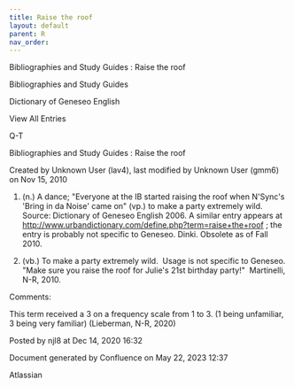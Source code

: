 ```yaml
---
title: Raise the roof
layout: default
parent: R
nav_order:
---
```


Bibliographies and Study Guides : Raise the roof

Bibliographies and Study Guides

Dictionary of Geneseo English

View All Entries

Q-T

Bibliographies and Study Guides : Raise the roof

Created by  Unknown User (lav4), last modified by  Unknown User (gmm6) on Nov 15, 2010

1. (n.) A dance; &quot;Everyone at the IB started raising the roof when N'Sync's 'Bring in da Noise' came on&quot; (vp.) to make a party extremely wild. Source: Dictionary of Geneseo English 2006. A similar entry appears at http://www.urbandictionary.com/define.php?term=raise+the+roof ; the entry is probably not specific to Geneseo. Dinki. Obsolete as of Fall 2010.

2. (vb.) To make a party extremely wild.  Usage is not specific to Geneseo.  &quot;Make sure you raise the roof for Julie's 21st birthday party!&quot;  Martinelli, N-R, 2010.

Comments:

This term received a 3 on a frequency scale from 1 to 3. (1 being unfamiliar, 3 being very familiar) (Lieberman, N-R, 2020) 

Posted by njl8 at Dec 14, 2020 16:32

Document generated by Confluence on May 22, 2023 12:37

Atlassian
